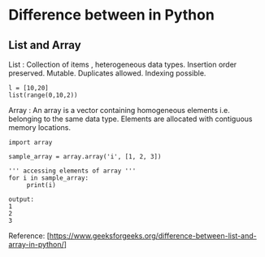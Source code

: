 # Difference between in Python

## List and Array 
List : Collection of items , heterogeneous data types. Insertion order preserved. Mutable. Duplicates allowed. Indexing possible.
```
l = [10,20]
list(range(0,10,2))
```
Array : An array is a vector containing homogeneous elements i.e. belonging to the same data type. Elements are allocated with contiguous memory locations.
```
import array 
  
sample_array = array.array('i', [1, 2, 3])   
  
''' accessing elements of array '''
for i in sample_array: 
     print(i)
     
output:
1
2
3

```

Reference: 
[https://www.geeksforgeeks.org/difference-between-list-and-array-in-python/]
